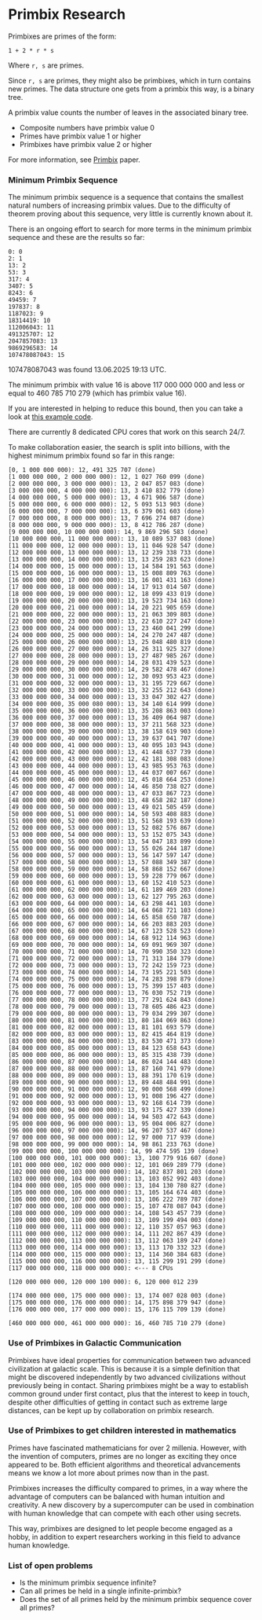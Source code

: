 # Primbix Research

Primbixes are primes of the form:

    1 + 2 * r * s

Where `r, s` are primes.

Since `r, s` are primes, they might also be primbixes, which in turn contains new primes.
The data structure one gets from a primbix this way, is a binary tree.

A primbix value counts the number of leaves in the associated binary tree.

- Composite numbers have primbix value 0
- Primes have primbix value 1 or higher
- Primbixes have primbix value 2 or higher

For more information, see [Primbix](https://github.com/advancedresearch/path_semantics/blob/master/papers-wip2/primbix.pdf) paper.

### Minimum Primbix Sequence

The minimum primbix sequence is a sequence that contains the smallest natural numbers of increasing primbix values.
Due to the difficulty of theorem proving about this sequence, very little is currently known about it.

There is an ongoing effort to search for more terms in the minimum primbix sequence and these are the results so far:

```
0: 0
2: 1
13: 2
53: 3
317: 4
3407: 5
8243: 6
49459: 7
197837: 8
1187023: 9
18314419: 10
112006043: 11
491325707: 12
2047857083: 13
9869296583: 14
107478087043: 15
```

107478087043 was found 13.06.2025 19:13 UTC.

The minimum primbix with value 16 is above 117 000 000 000 and less or equal to 460 785 710 279 (which has primbix value 16).

If you are interested in helping to reduce this bound, then you can take a look at [this example code](https://github.com/advancedresearch/algexenotation/blob/main/examples/primbix.rs).

There are currently 8 dedicated CPU cores that work on this search 24/7.

To make collaboration easier, the search is split into billions, with the highest minimum primbix found so far in this range:

```
[0, 1 000 000 000): 12, 491 325 707 (done)
[1 000 000 000, 2 000 000 000): 12, 1 027 760 099 (done)
[2 000 000 000, 3 000 000 000): 13, 2 047 857 083 (done)
[3 000 000 000, 4 000 000 000): 13, 3 410 832 779 (done)
[4 000 000 000, 5 000 000 000): 13, 4 671 906 587 (done)
[5 000 000 000, 6 000 000 000): 12, 5 093 513 903 (done)
[6 000 000 000, 7 000 000 000): 13, 6 379 061 603 (done)
[7 000 000 000, 8 000 000 000): 13, 7 696 274 087 (done)
[8 000 000 000, 9 000 000 000): 13, 8 412 786 287 (done)
[9 000 000 000, 10 000 000 000): 14, 9 869 296 583 (done)
[10 000 000 000, 11 000 000 000): 13, 10 089 537 083 (done)
[11 000 000 000, 12 000 000 000): 13, 11 046 928 547 (done)
[12 000 000 000, 13 000 000 000): 13, 12 239 338 733 (done)
[13 000 000 000, 14 000 000 000): 13, 13 259 283 623 (done)
[14 000 000 000, 15 000 000 000): 13, 14 584 191 563 (done)
[15 000 000 000, 16 000 000 000): 13, 15 008 809 763 (done)
[16 000 000 000, 17 000 000 000): 13, 16 001 431 163 (done)
[17 000 000 000, 18 000 000 000): 14, 17 913 014 507 (done)
[18 000 000 000, 19 000 000 000): 12, 18 099 433 019 (done)
[19 000 000 000, 20 000 000 000): 13, 19 523 734 163 (done)
[20 000 000 000, 21 000 000 000): 14, 20 221 905 659 (done)
[21 000 000 000, 22 000 000 000): 13, 21 063 309 803 (done)
[22 000 000 000, 23 000 000 000): 13, 22 610 227 247 (done)
[23 000 000 000, 24 000 000 000): 13, 23 460 041 299 (done)
[24 000 000 000, 25 000 000 000): 14, 24 270 247 487 (done)
[25 000 000 000, 26 000 000 000): 13, 25 048 480 819 (done)
[26 000 000 000, 27 000 000 000): 14, 26 311 925 327 (done)
[27 000 000 000, 28 000 000 000): 13, 27 487 985 267 (done)
[28 000 000 000, 29 000 000 000): 14, 28 031 439 523 (done)
[29 000 000 000, 30 000 000 000): 14, 29 582 478 467 (done)
[30 000 000 000, 31 000 000 000): 12, 30 093 953 423 (done)
[31 000 000 000, 32 000 000 000): 13, 31 195 729 667 (done)
[32 000 000 000, 33 000 000 000): 13, 32 255 212 643 (done)
[33 000 000 000, 34 000 000 000): 13, 33 047 302 427 (done)
[34 000 000 000, 35 000 080 000): 13, 34 140 614 999 (done)
[35 000 000 000, 36 000 000 000): 13, 35 208 863 003 (done)
[36 000 000 000, 37 000 000 000): 13, 36 409 064 987 (done)
[37 000 000 000, 38 000 000 000): 13, 37 211 568 323 (done)
[38 000 000 000, 39 000 000 000): 13, 38 158 619 903 (done)
[39 000 000 000, 40 000 000 000): 13, 39 637 041 707 (done)
[40 000 000 000, 41 000 000 000): 13, 40 095 103 943 (done)
[41 000 000 000, 42 000 000 000): 13, 41 448 637 739 (done)
[42 000 000 000, 43 000 000 000): 12, 42 181 308 083 (done)
[43 000 000 000, 44 000 000 000): 13, 43 985 953 763 (done)
[44 000 000 000, 45 000 000 000): 13, 44 037 007 667 (done)
[45 000 000 000, 46 000 000 000): 12, 45 018 664 253 (done)
[46 000 000 000, 47 000 000 000): 14, 46 850 738 027 (done)
[47 000 000 000, 48 000 000 000): 13, 47 033 867 723 (done)
[48 000 000 000, 49 000 000 000): 13, 48 658 282 187 (done)
[49 000 000 000, 50 000 000 000): 13, 49 021 505 459 (done)
[50 000 000 000, 51 000 000 000): 14, 50 593 408 883 (done)
[51 000 000 000, 52 000 000 000): 13, 51 568 193 639 (done)
[52 000 000 000, 53 000 000 000): 13, 52 082 576 867 (done)
[53 000 000 000, 54 000 000 000): 13, 53 152 075 343 (done)
[54 000 000 000, 55 000 000 000): 13, 54 047 183 899 (done)
[55 000 000 000, 56 000 000 000): 13, 55 026 244 187 (done)
[56 000 000 000, 57 000 000 000): 13, 56 147 597 147 (done)
[57 000 000 000, 58 000 000 000): 13, 57 088 349 387 (done)
[58 000 000 000, 59 000 000 000): 14, 58 868 152 667 (done)
[59 000 000 000, 60 000 000 000): 13, 59 228 779 067 (done)
[60 000 000 000, 61 000 000 000): 13, 60 152 410 523 (done)
[61 000 000 000, 62 000 000 000): 14, 61 189 469 203 (done)
[62 000 000 000, 63 000 000 000): 13, 62 127 795 263 (done)
[63 000 000 000, 64 000 000 000): 14, 63 298 441 103 (done)
[64 000 000 000, 65 000 000 000): 14, 64 068 721 103 (done)
[65 000 000 000, 66 000 000 000): 14, 65 858 650 787 (done)
[66 000 000 000, 67 000 000 000): 14, 66 203 883 203 (done)
[67 000 000 000, 68 000 000 000): 14, 67 123 528 523 (done)
[68 000 000 000, 69 000 000 000): 14, 68 912 114 963 (done)
[69 000 000 000, 70 000 000 000): 14, 69 091 969 307 (done)
[70 000 000 000, 71 000 000 000): 14, 70 990 350 323 (done)
[71 000 000 000, 72 000 000 000): 13, 71 313 184 379 (done)
[72 000 000 000, 73 000 000 000): 13, 72 242 159 723 (done)
[73 000 000 000, 74 000 000 000): 14, 73 195 221 503 (done)
[74 000 000 000, 75 000 000 000): 14, 74 283 398 879 (done)
[75 000 000 000, 76 000 000 000): 13, 75 399 157 403 (done)
[76 000 000 000, 77 000 000 000): 13, 76 030 752 719 (done)
[77 000 000 000, 78 000 000 000): 13, 77 291 624 843 (done)
[78 000 000 000, 79 000 000 000): 13, 78 605 486 423 (done)
[79 000 000 000, 80 000 000 000): 13, 79 034 299 307 (done)
[80 000 000 000, 81 000 000 000): 13, 80 184 069 863 (done)
[81 000 000 000, 82 000 000 000): 13, 81 101 693 579 (done)
[82 000 000 000, 83 000 000 000): 13, 82 415 464 819 (done)
[83 000 000 000, 84 000 000 000): 13, 83 530 471 373 (done)
[84 000 000 000, 85 000 000 000): 13, 84 123 658 643 (done)
[85 000 000 000, 86 000 000 000): 13, 85 315 438 739 (done)
[86 000 000 000, 87 000 000 000): 14, 86 024 144 483 (done)
[87 000 000 000, 88 000 000 000): 13, 87 160 741 979 (done)
[88 000 000 000, 89 000 000 000): 13, 88 391 170 619 (done)
[89 000 000 000, 90 000 000 000): 13, 89 448 484 991 (done)
[90 000 000 000, 91 000 000 000): 12, 90 000 568 499 (done)
[91 000 000 000, 92 000 000 000): 13, 91 008 196 427 (done)
[92 000 000 000, 93 000 000 000): 13, 92 168 614 739 (done)
[93 000 000 000, 94 000 000 000): 13, 93 175 427 339 (done)
[94 000 000 000, 95 000 000 000): 14, 94 503 472 643 (done)
[95 000 000 000, 96 000 000 000): 13, 95 004 006 827 (done)
[96 000 000 000, 97 000 000 000): 14, 96 207 537 467 (done)
[97 000 000 000, 98 000 000 000): 12, 97 000 717 939 (done)
[98 000 000 000, 99 000 000 000): 14, 98 861 233 763 (done)
[99 000 000 000, 100 000 000 000): 14, 99 474 595 139 (done)
[100 000 000 000, 101 000 000 000): 13, 100 779 916 607 (done)
[101 000 000 000, 102 000 000 000): 12, 101 069 289 779 (done)
[102 000 000 000, 103 000 000 000): 14, 102 837 801 203 (done)
[103 000 000 000, 104 000 000 000): 13, 103 052 992 403 (done)
[104 000 000 000, 105 000 000 000): 13, 104 130 780 827 (done)
[105 000 000 000, 106 000 000 000): 13, 105 164 674 403 (done)
[106 000 000 000, 107 000 000 000): 13, 106 222 789 787 (done)
[107 000 000 000, 108 000 000 000): 15, 107 478 087 043 (done)
[108 000 000 000, 109 000 000 000): 14, 108 543 457 739 (done)
[109 000 000 000, 110 000 000 000): 13, 109 199 494 003 (done)
[110 000 000 000, 111 000 000 000): 12, 110 357 057 963 (done)
[111 000 000 000, 112 000 000 000): 14, 111 202 867 439 (done)
[112 000 000 000, 113 000 000 000): 13, 112 063 189 247 (done)
[113 000 000 000, 114 000 000 000): 13, 113 170 332 323 (done)
[114 000 000 000, 115 000 000 000): 13, 114 360 384 683 (done)
[115 000 000 000, 116 000 000 000): 13, 115 299 191 299 (done)
[117 000 000 000, 118 000 000 000): <--- 8 CPUs

[120 000 000 000, 120 000 100 000): 6, 120 000 012 239

[174 000 000 000, 175 000 000 000): 13, 174 007 028 003 (done)
[175 000 000 000, 176 000 000 000): 14, 175 898 379 947 (done)
[176 000 000 000, 177 000 000 000): 15, 176 115 709 139 (done)

[460 000 000 000, 461 000 000 000): 16, 460 785 710 279 (done)
```

### Use of Primbixes in Galactic Communication

Primbixes have ideal properties for communication between two advanced civilization at galactic scale.
This is because it is a simple definition that might be discovered independently by two advanced civilizations without previously being in contact.
Sharing primbixes might be a way to establish common ground under first contact,
plus that the interest to keep in touch, despite other difficulties of getting in contact such as extreme large distances,
can be kept up by collaboration on primbix research.

### Use of Primbixes to get children interested in mathematics

Primes have fascinated mathematicians for over 2 millenia.
However, with the invention of computers, primes are no longer as exciting they once appeared to be.
Both efficient algorithms and theoretical advancements means we know a lot more about primes now than in the past.

Primbixes increases the difficulty compared to primes,
in a way where the advantage of computers can be balanced with human intuition and creativity.
A new discovery by a supercomputer can be used in combination with human knowledge that can compete with each other using secrets.

This way, primbixes are designed to let people become engaged as a hobby,
in addition to expert researchers working in this field to advance human knowledge.

### List of open problems

- Is the minimum primbix sequence infinite?
- Can all primes be held in a single infinite-primbix?
- Does the set of all primes held by the minimum primbix sequence cover all primes?
